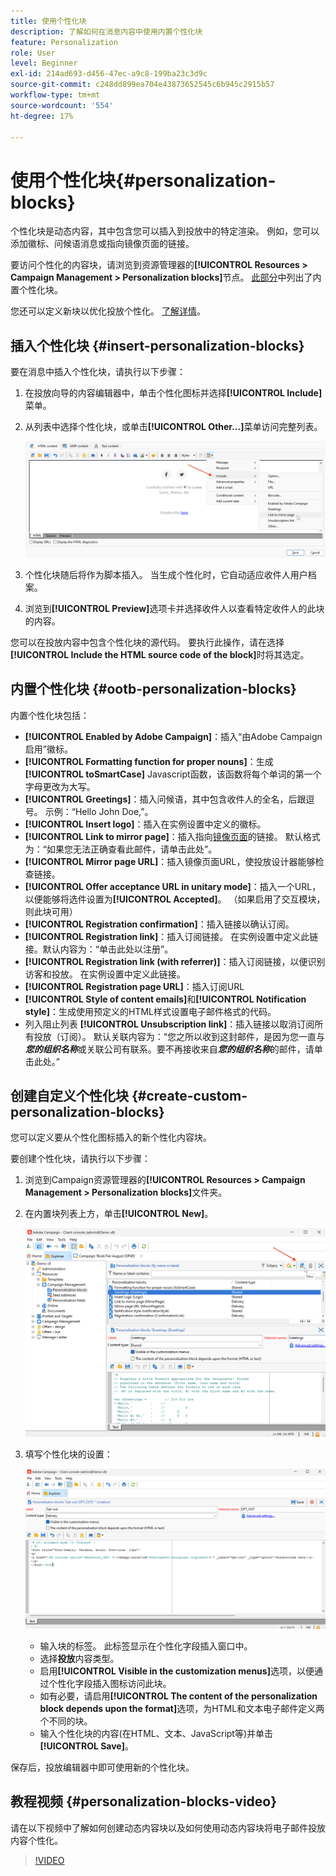 ```yaml
---
title: 使用个性化块
description: 了解如何在消息内容中使用内置个性化块
feature: Personalization
role: User
level: Beginner
exl-id: 214ad693-d456-47ec-a9c8-199ba23c3d9c
source-git-commit: c248dd899ea704e43873652545c6b945c2915b57
workflow-type: tm+mt
source-wordcount: '554'
ht-degree: 17%

---
```


# 使用个性化块{#personalization-blocks}

个性化块是动态内容，其中包含您可以插入到投放中的特定渲染。 例如，您可以添加徽标、问候语消息或指向镜像页面的链接。

要访问个性化的内容块，请浏览到资源管理器的&#x200B;**[!UICONTROL Resources > Campaign Management > Personalization blocks]**&#x200B;节点。 [此部分](#ootb-personalization-blocks)中列出了内置个性化块。

您还可以定义新块以优化投放个性化。 [了解详情](#create-custom-personalization-blocks)。

## 插入个性化块 {#insert-personalization-blocks}

要在消息中插入个性化块，请执行以下步骤：

1. 在投放向导的内容编辑器中，单击个性化图标并选择&#x200B;**[!UICONTROL Include]**&#x200B;菜单。
1. 从列表中选择个性化块，或单击&#x200B;**[!UICONTROL Other...]**&#x200B;菜单访问完整列表。

   ![](assets/perso-content-block.png)

1. 个性化块随后将作为脚本插入。 当生成个性化时，它自动适应收件人用户档案。
1. 浏览到&#x200B;**[!UICONTROL Preview]**&#x200B;选项卡并选择收件人以查看特定收件人的此块的内容。

您可以在投放内容中包含个性化块的源代码。 要执行此操作，请在选择&#x200B;**[!UICONTROL Include the HTML source code of the block]**&#x200B;时将其选定。

## 内置个性化块 {#ootb-personalization-blocks}

内置个性化块包括：

* **[!UICONTROL Enabled by Adobe Campaign]**：插入“由Adobe Campaign启用”徽标。
* **[!UICONTROL Formatting function for proper nouns]**：生成&#x200B;**[!UICONTROL toSmartCase]** Javascript函数，该函数将每个单词的第一个字母更改为大写。
* **[!UICONTROL Greetings]**：插入问候语，其中包含收件人的全名，后跟逗号。 示例：“Hello John Doe,”。
* **[!UICONTROL Insert logo]**：插入在实例设置中定义的徽标。
* **[!UICONTROL Link to mirror page]**：插入指向[镜像页面](mirror-page.md)的链接。 默认格式为：“如果您无法正确查看此邮件，请单击此处”。
* **[!UICONTROL Mirror page URL]**：插入镜像页面URL，使投放设计器能够检查链接。
* **[!UICONTROL Offer acceptance URL in unitary mode]**：插入一个URL，以便能够将选件设置为&#x200B;**[!UICONTROL Accepted]**。 （如果启用了交互模块，则此块可用）
* **[!UICONTROL Registration confirmation]**：插入链接以确认订阅。
* **[!UICONTROL Registration link]**：插入订阅链接。 在实例设置中定义此链接。默认内容为：“单击此处以注册”。
* **[!UICONTROL Registration link (with referrer)]**：插入订阅链接，以便识别访客和投放。 在实例设置中定义此链接。
* **[!UICONTROL Registration page URL]**：插入订阅URL
* **[!UICONTROL Style of content emails]**&#x200B;和&#x200B;**[!UICONTROL Notification style]**：生成使用预定义的HTML样式设置电子邮件格式的代码。
* 列入阻止列表 **[!UICONTROL Unsubscription link]**：插入链接以取消订阅所有投放（订阅）。 默认关联内容为：“您之所以收到这封邮件，是因为您一直与&#x200B;***您的组织名称***&#x200B;或关联公司有联系。要不再接收来自&#x200B;***您的组织名称***&#x200B;的邮件，请单击此处。”

## 创建自定义个性化块 {#create-custom-personalization-blocks}

您可以定义要从个性化图标插入的新个性化内容块。

要创建个性化块，请执行以下步骤：

1. 浏览到Campaign资源管理器的&#x200B;**[!UICONTROL Resources > Campaign Management > Personalization blocks]**&#x200B;文件夹。
1. 在内置块列表上方，单击&#x200B;**[!UICONTROL New]**。

   ![](assets/perso-new-block.png)

1. 填写个性化块的设置：

   ![](assets/perso-custom-block.png)

   * 输入块的标签。 此标签显示在个性化字段插入窗口中。
   * 选择&#x200B;**投放**&#x200B;内容类型。
   * 启用&#x200B;**[!UICONTROL Visible in the customization menus]**&#x200B;选项，以便通过个性化字段插入图标访问此块。
   * 如有必要，请启用&#x200B;**[!UICONTROL The content of the personalization block depends upon the format]**&#x200B;选项，为HTML和文本电子邮件定义两个不同的块。
   * 输入个性化块的内容(在HTML、文本、JavaScript等)并单击&#x200B;**[!UICONTROL Save]**。

保存后，投放编辑器中即可使用新的个性化块。

## 教程视频 {#personalization-blocks-video}

请在以下视频中了解如何创建动态内容块以及如何使用动态内容块将电子邮件投放内容个性化。

>[!VIDEO](https://video.tv.adobe.com/v/342088?quality=12)
